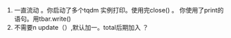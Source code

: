 ﻿1. 一直流动
   。你启动了多个tqdm 实例打印。使用完close()
   。 你使用了print的语句。用tbar.write()
2.  不需要n
  update（）,默认加一。total后期加入 ？
